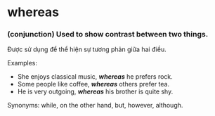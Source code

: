 # whereas  

### (conjunction) Used to show contrast between two things.  

Được sử dụng để thể hiện sự tương phản giữa hai điều.  

Examples:  
- She enjoys classical music, **_whereas_** he prefers rock.  
- Some people like coffee, **_whereas_** others prefer tea.  
- He is very outgoing, **_whereas_** his brother is quite shy.  

Synonyms: while, on the other hand, but, however, although.  